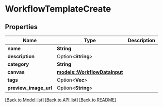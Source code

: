 # WorkflowTemplateCreate

## Properties

Name | Type | Description | Notes
------------ | ------------- | ------------- | -------------
**name** | **String** |  | 
**description** | Option<**String**> |  | [optional]
**category** | **String** |  | 
**canvas** | [**models::WorkflowDataInput**](WorkflowData-Input.md) |  | 
**tags** | Option<**Vec<String>**> |  | [optional]
**preview_image_url** | Option<**String**> |  | [optional]

[[Back to Model list]](../README.md#documentation-for-models) [[Back to API list]](../README.md#documentation-for-api-endpoints) [[Back to README]](../README.md)


